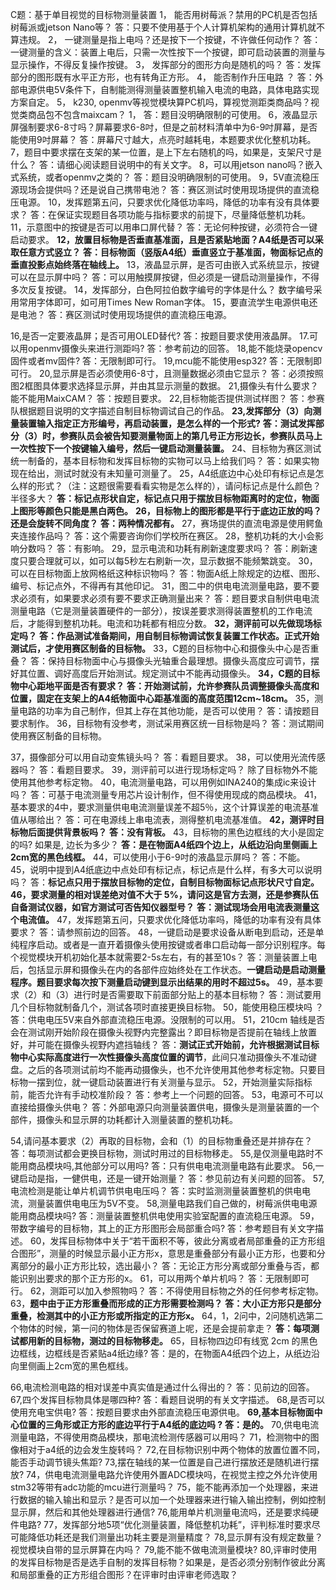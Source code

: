
C题：基于单目视觉的目标物测量装置
1，	能否用树莓派？禁用的PC机是否包括树莓派或jetson Nano等？
答：只要不使用基于个人计算机架构的通用计算机就不算违规。
2，	一键测量是指上电吗？还是按下一个按键，不许做任何动作？
答：一键测量的含义：装置上电后，只需一次性按下一个按键，即可启动装置的测量与显示操作，不得反复操作按键。
3，	发挥部分的图形方向是随机的吗？
答：发挥部分的图形既有水平正方形，也有转角正方形。
4，	能否制作升压电路 ？
答：外部电源供电5V条件下，自制能测得测量装置整机输入电流的电路，具体电路实现方案自定。
5，	k230, openmv等视觉模块算PC机吗，算视觉测距类商品吗？视觉类商品包不包含maixcam？
1，	答：题目没明确限制的可使用。
6，液晶显示屏强制要求6-8寸吗？屏幕要求6-8吋，但是之前材料清单中为6-9吋屏幕，是否能使用9吋屏幕？
   答：屏幕尺寸越大，点亮时越耗电，本题要求优化整机功耗。
7，题目中要求摆在支架的某一位置，是上下左右随机的吗，如果是，支架尺寸是什么？
   答：请细心阅读题目说明中的有关文字。
8，可以用jetson nano吗？嵌入式系统，或者openmv之类的？
答：题目没明确限制的可使用。
9，5V直流稳压源现场会提供吗？还是说自己携带电池？
   答：赛区测试时使用现场提供的直流稳压电源。
10，发挥题第五问，只要求优化降低功率吗，降低的功率有没有具体要求？
   答：在保证实现题目各项功能与指标要求的前提下，尽量降低整机功耗。
11，示意图中的按键是否可以用串口屏代替？
    答：无论何种按键，必须符合一键启动要求。
**12，放置目标物是否垂直基准面，且是否紧贴地面？A4纸是否可以采取任意方式竖立？**
    **答：目标物面（竖版A4纸）垂直竖立于基准面，物面标记点的垂直投影点始终落在轴线上。**
13，液晶显示屏，是否可由嵌入式系统显示，按键可以在显示屏中吗？
    答：可以用触摸屏按键，但必须是一键启动测量操作，不得多次反复按键。
14，发挥部分，白色阿拉伯数字编号的字体是什么？
   数字编号采用常用字体即可，如可用Times New Roman字体。
15，要直流学生电源供电还是电池？
   答：赛区测试时使用现场提供的直流稳压电源。

16,是否一定要液晶屏；是否可用OLED替代?
答：按题目要求使用液晶屏。
17.可以用openmv摄像头来进行测距吗?
答：参考前边的回答。
18,能不能烧录opencv固件或者mv固件?
答：无限制即可行。
19,mcu能不能使用esp32?
答：无限制即可行。
20,显示屏是否必须使用6-8寸，且测量数据必须由它显示？
   答：必须按照图2框图具体要求选择显示屏，并由其显示测量的数据。
21,摄像头有什么要求？能不能用MaixCAM？
   答：按题目要求。
22,目标物能否提供测试样图？
   答：参赛队根据题目说明的文字描述自制目标物调试自己的作品。
**23,发挥部分（3）向测量装置输入指定正方形编号，再启动装置，是怎么样的一个形式?**
   **答：测试发挥部分（3）时，参赛队员会被告知要测量物面上的第几号正方形边长，参赛队员马上一次性按下一个按键输入编号，然后一键启动测量装置。**
24、目标物为赛区测试统一制备的，基本目标物和发挥目标物的实物可以马上给我们吗？
   答：如果实物现在给出，测试时就没有未知量可测量了。
25，A4纸底边中心处印有标记点是怎么样的形式？（注：这题很需要看看实物是怎么样的），请问标记点是什么颜色？半径多大？
   **答：标记点形状自定，标记点只用于摆放目标物距离时的定位，物面上图形等颜色只能是黑白两色。**
**26，目标物上的图形都是平行于底边正放的吗？还是会旋转不同角度？**
   **答：两种情况都有。**
27，赛场提供的直流电源是使用鳄鱼夹连接作品吗？
   答：这个需要咨询你们学校所在赛区。
28，整机功耗的大小会影响分数吗？
   答：有影响。
29，显示电流和功耗有刷新速度要求吗？
   答：刷新速度只要合理就可以，如可以每5秒左右刷新一次，显示数据不能频繁跳变。
30，可以在目标物面上放网格纸这种标识物吗？
   答：物面A纸上除规定的边框、图形、编号、标记点外，不得再有其他印记。
31，图二中的供电电流测量电路，要不要求必须有，如果要求必须有要不要求正确测量出来？
   答：题目要求自制供电电流测量电路（它是测量装置硬件的一部分），按误差要求测得装置整机的工作电流后，才能得到整机功耗。电流和功耗都有相应分数。
**32，测评前可以先做现场标定吗？**
   **答：作品测试准备期间，用自制目标物调试恢复装置工作状态。正式开始测试后，才使用赛区制备的目标物。**
33，C题的目标物中心和摄像头中心是否重叠？
   答：保持目标物面中心与摄像头光轴重合最理想。摄像头高度应可调节，摆好其位置、调好高度后开始测试。规定测试中不能再动摄像头。
**34，C题的目标物中心距地平面是否有要求？**
   **答：开始测试前，允许参赛队员调整摄像头高度和位置，固定在支架上的A4纸物面中心距基准面的高度范围12cm~18cm。**
35，测量电路的功率为自己制作，但其上存在其他功能，是否可以使用？
   答：请按题目要求制作。
36，目标物有没参考，测试采用赛区统一目标物是吗？
   答：测试期间使用赛区制备的目标物。

37，摄像部分可以用自动变焦镜头吗？
    答：看题目要求。
38，可以使用光流传感器吗？
答：看题目要求。
39，测评前可以进行现场标定吗？
    除了目标物外不能使用其他参考标定物。
40，电流测量电路，可以用例如INA240的集成ic来设计吗？
    答：可基于电流测量专用芯片设计制作，但不得使用现成的商品模块。
41，基本要求的4中，要求测量供电电流测量误差不超5％，这个计算误差的电流基准值从哪给出？
    答：可在电源线上串电流表，测得整机电流基准值。
**42，测评时目标物后面提供背景板吗？**
    **答：没有背板。**
43，目标物的黑色边框线的大小是固定的吗? 如果是, 边长为多少？
    **答：是在物面A4纸四个边上，从纸边沿向里侧画上2cm宽的黑色线框。**
44，可以使用小于6-9吋的液晶显示屏吗？
    答：不能。
45，说明中提到A4纸底边中点处印有标记点，标记点是什么样，有多大可以说明吗？
    答：**标记点只用于摆放目标物的定位，自制目标物面标记点形状尺寸自定。**
**46，要求测量的相对误差绝对值不大于 5%，请问这是官方去测，还是参赛队伍自备测试仪器，如官方测试可否告知仪器型号？**
    **答：测试现场会用电流表测量这个电流值。**
47，发挥题第五问，只要求优化降低功率吗，降低的功率有没有具体要求？
    答：请参照前边的回答。
48，一键启动是要求设备从断电到启动，还是单纯程序启动。或者是一直开着摄像头使用按键或者串口启动每一部分识别程序。每个视觉模块开机初始化基本就需要2-5s左右，有的甚至10s？
    答：测量装置上电后，包括显示屏和摄像头在内的各部件应始终处在工作状态。**一键启动是启动测量程序。题目要求每次按下测量启动键到显示出结果的用时不超过5s。**
49，基本要求（2）和（3）进行时是否需要取下前面部分贴上的基本目标物？
    答：测试要用几个目标物就制备几个，测试各项时直接更换目标物。
50，能使用稳压模块吗 ？
    答：供电电压5V来自外部直流稳压电源。没限制的可以用。
51，210cm 轴线是否会在测试刚开始阶段在摄像头视野内完整露出？即目标物是否提前在轴线上放置好，并可能在摄像头视野内遮挡轴线？
答：**测试正式开始前，允许根据测试目标物中心实际高度进行一次性摄像头高度位置的调节**，此间只准动摄像头不准动键盘。之后的各项测试前均不能再动摄像头，也不允许使用其他参考标定物。只要目标物一摆到位，就一键启动装置进行有关测量与显示。
52，开始测量实际指标前，能否允许有手动校准阶段？
    答：参考上一个问题的回答。
53，电源可不可以直接给摄像头供电？
答：外部电源只向测量装置供电，摄像头是测量装置的一个部件，摄像头和显示屏的功耗都计入测量装置的整机功耗。

54,请问基本要求（2）再取的目标物，会和（1）的目标物重叠还是并排存在？
    答：每项测试都会更换目标物，测试时用过的目标物移走。
55,是仅测量电路时不能用商品模块吗,其他部分可以用吗?
    答：只有供电电流测量电路有此要求。
56,一键启动是指，一健供电，还是一键开始测量？
    答：参见前边有关问题的回答。
57,电流检测是能让单片机调节供电电压吗？
    答：实时监测测量装置整机的供电电流，测量装置供电电压为5V不变。
58,测量电路我们自己做的，树莓派供电电源能用商品模块吗?
    答：测量装置整机供电使用实验室配置的直流稳压电源。
59，带数字编号的目标物，其上的正方形图形会局部重合吗?
    答：参考题目有关文字描述。
60，发挥目标物体中关于“若干面积不等，彼此分离或者局部重叠的正方形组合图形”，测量的时候显示最小正方形x，意思是重叠部分有最小正方形，也要和分离部分的最小正方形比较，选出最小？
    答：无论正方形分离或部分重叠与否，都能识别出要求的那个正方形的x。
61，可以用两个单片机吗？
    答：无限制即可行。
62，测距可以加入参照物吗？ 
    答：不得使用目标物之外的任何参考标定物。
63，**题中由于正方形重叠而形成的正方形需要检测吗？**
    **答：大小正方形只是部分重叠，检测其中的小正方形或所指定的正方形x。**
64，1，2问中，2问随机选第二个物体的时候，第一问的物体是否保留赛道上呢，还是会提前拿走？
    **答：每项测试都用新的目标物，测过的目标物移走。**
65，目标物四边印有线宽 2cm 的黑色边框线，边框线是否紧贴a4纸边缘?
答：是的，在物面A4纸四个边上，从纸边沿向里侧画上2cm宽的黑色框线。

66,电流检测电路的相对误差中真实值是通过什么得出的？
    答：见前边的回答。
67,四个发挥目标物具体是哪四种?
   答：看题目说明的有关文字描述。
68,是否可以使用充电宝供电?
   答：按题目要求由外部直流稳压电源供电。
**69,基本目标物面中心位置的三角形或正方形的底边平行于A4纸的底边吗 ?**
   **答：是的。**
70,供电电流测量电路，不得使用商品模块，那电流检测传感器可以用吗？
71，检测物中的图像相对于a4纸的边会发生旋转吗？
72,在目标物识别中两个物体的放置位置不同，能否手动调节镜头焦距?
73,摆在轴线的某一位置是自己进行摆放还是随机进行摆放?
74，供电电流测量电路允许使用外置ADC模块吗，在视觉主控之外允许使用stm32等带有adc功能的mcu进行测量吗？
75，能不能再添加一个处理器，来进行数据的输入输出和显示？是否可以加一个处理器来进行输入输出控制，例如控制显示屏，然后和其他处理器进行通信?
76,能用单片机测量电流吗，还是要求纯硬件电路?
77，发挥部分地5项“优化测量装置，降低整机功耗”，评判标准时要求尽可能降低功耗还是我们测量出功耗主要是测量精度？
78,显示屏有没有规定数量？视觉模块自带的显示屏算在内吗？
79,能不能不做电流测量模块?
80,评审时使用的发挥目标物是否是选手自制的发挥目标物？如果是，是否必须分别制作彼此分离和局部重叠的正方形组合图形？在评审时由评审老师选取？
